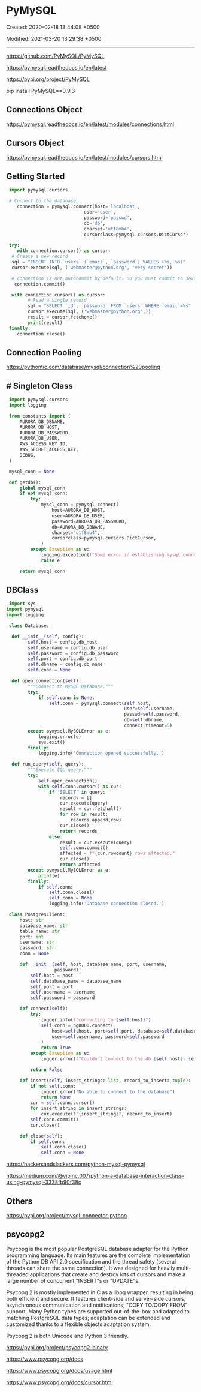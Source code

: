 # PyMySQL

Created: 2020-02-18 13:44:08 +0500

Modified: 2021-03-20 13:29:38 +0500

---

<https://github.com/PyMySQL/PyMySQL>

<https://pymysql.readthedocs.io/en/latest>

<https://pypi.org/project/PyMySQL>

pip install PyMySQL==0.9.3

## Connections Object

<https://pymysql.readthedocs.io/en/latest/modules/connections.html>

## Cursors Object

<https://pymysql.readthedocs.io/en/latest/modules/cursors.html>

## Getting Started

```python
 import pymysql.cursors

 # Connect to the database
    connection = pymysql.connect(host='localhost',
                             user='user',
                             password='passwd',
                             db='db',
                             charset='utf8mb4',
                             cursorclass=pymysql.cursors.DictCursor)

 try:
    with connection.cursor() as cursor:
  # Create a new record
  sql = "INSERT INTO `users` (`email`, `password`) VALUES (%s, %s)"
  cursor.execute(sql, ('webmaster@python.org', 'very-secret'))

  # connection is not autocommit by default. So you must commit to save your changes.
   connection.commit()

  with connection.cursor() as cursor:
        # Read a single record
        sql = "SELECT `id`, `password` FROM `users` WHERE `email`=%s"
        cursor.execute(sql, ('webmaster@python.org',))
        result = cursor.fetchone()
        print(result)
 finally:
    connection.close()
```

## Connection Pooling

<https://pythontic.com/database/mysql/connection%20pooling>

## # Singleton Class

```python
 import pymysql.cursors
 import logging

 from constants import (
     AURORA_DB_DBNAME,
     AURORA_DB_HOST,
     AURORA_DB_PASSWORD,
     AURORA_DB_USER,
     AWS_ACCESS_KEY_ID,
     AWS_SECRET_ACCESS_KEY,
     DEBUG,
 )

 mysql_conn = None

 def getdb():
     global mysql_conn
     if not mysql_conn:
         try:
             mysql_conn = pymysql.connect(
                 host=AURORA_DB_HOST,
                 user=AURORA_DB_USER,
                 password=AURORA_DB_PASSWORD,
                 db=AURORA_DB_DBNAME,
                 charset="utf8mb4",
                 cursorclass=pymysql.cursors.DictCursor,
             )
         except Exception as e:
             logging.exception(f"Some error in establishing mysql connection.")
             raise e

     return mysql_conn
```

## DBClass

```python
 import sys
import pymysql
import logging

 class Database:

  def __init__(self, config):
        self.host = config.db_host
        self.username = config.db_user
        self.password = config.db_password
        self.port = config.db_port
        self.dbname = config.db_name
        self.conn = None

  def open_connection(self):
        """Connect to MySQL Database."""
        try:
            if self.conn is None:
                self.conn = pymysql.connect(self.host,
                                            user=self.username,
                                            passwd=self.password,
                                            db=self.dbname,
                                            connect_timeout=5)
        except pymysql.MySQLError as e:
            logging.error(e)
            sys.exit()
        finally:
            logging.info('Connection opened successfully.')

  def run_query(self, query):
        """Execute SQL query."""
        try:
            self.open_connection()
            with self.conn.cursor() as cur:
                if 'SELECT' in query:
                    records = []
                    cur.execute(query)
                    result = cur.fetchall()
                    for row in result:
                        records.append(row)
                    cur.close()
                    return records
                else:
                    result = cur.execute(query)
                    self.conn.commit()
                    affected = f"{cur.rowcount} rows affected."
                    cur.close()
                    return affected
        except pymysql.MySQLError as e:
            print(e)
        finally:
            if self.conn:
                self.conn.close()
                self.conn = None
                logging.info('Database connection closed.')

 class PostgresClient:
     host: str
     database_name: str
     table_name: str
     port: int
     username: str
     password: str
     conn = None

     def __init__(self, host, database_name, port, username,
                  password):
         self.host = host
         self.database_name = database_name
         self.port = port
         self.username = username
         self.password = password

     def connect(self):
         try:
             logger.info(f"connecting to {self.host}")
             self.conn = pg8000.connect(
                 host=self.host, port=self.port, database=self.database_name,
                 user=self.username, password=self.password
             )
             return True
         except Exception as e:
             logger.error(f"Couldn't connect to the db {self.host}- {e}")

         return False

     def insert(self, insert_strings: list, record_to_insert: tuple):
         if not self.conn:
             logger.error("No able to connect to the database")
             return None
         cur = self.conn.cursor()
         for insert_string in insert_strings:
             cur.execute(f"{insert_string}", record_to_insert)
         self.conn.commit()
         cur.close()

     def close(self):
         if self.conn:
             self.conn.close()
             self.conn = None
```

<https://hackersandslackers.com/python-mysql-pymysql>

<https://medium.com/@vipinc.007/python-a-database-interaction-class-using-pymysql-3338fb90f38c>

## Others

<https://pypi.org/project/mysql-connector-python>

## psycopg2

Psycopg is the most popular PostgreSQL database adapter for the Python programming language. Its main features are the complete implementation of the Python DB API 2.0 specification and the thread safety (several threads can share the same connection). It was designed for heavily multi-threaded applications that create and destroy lots of cursors and make a large number of concurrent "INSERT"s or "UPDATE"s.

Psycopg 2 is mostly implemented in C as a libpq wrapper, resulting in being both efficient and secure. It features client-side and server-side cursors, asynchronous communication and notifications, "COPY TO/COPY FROM" support. Many Python types are supported out-of-the-box and adapted to matching PostgreSQL data types; adaptation can be extended and customized thanks to a flexible objects adaptation system.

Psycopg 2 is both Unicode and Python 3 friendly.

<https://pypi.org/project/psycopg2-binary>

<https://www.psycopg.org/docs>

<https://www.psycopg.org/docs/usage.html>

<https://www.psycopg.org/docs/cursor.html>

